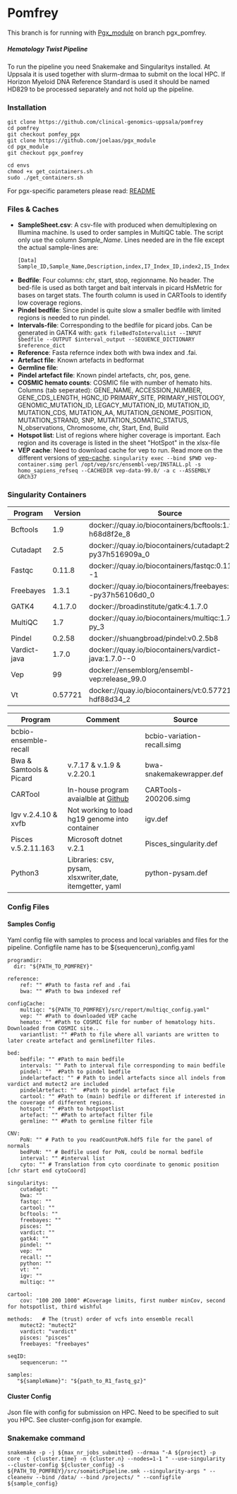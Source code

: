 # Pomfrey
This branch is for running with [Pgx_module](https://github.com/JoelAAs/pgx_module/tree/pgx_pomfrey) on branch pgx_pomfrey.
##### Hematology Twist Pipeline

To run the pipeline you need Snakemake and Singularitys installed. At Uppsala it is used together with slurm-drmaa to submit on the local HPC. If Horizon Myeloid DNA Reference Standard is used it should be named HD829 to be processed separately and not hold up the pipeline.


### Installation
```
git clone https://github.com/clinical-genomics-uppsala/pomfrey
cd pomfrey 
git checkout pomfey_pgx
git clone https://github.com/joelaas/pgx_module
cd pgx_module 
git checkout pgx_pomfrey

cd envs
chmod +x get_cointainers.sh
sudo ./get_containers.sh
```

For pgx-specific parameters please read: [README](https://github.com/JoelAAs/pgx_module/tree/pgx_pomfrey#readme)

### Files & Caches
- **SampleSheet.csv**: A csv-file with produced when demultiplexing on Illumina machine. Is used to order samples in MultiQC table. The script only use the column *Sample_Name*. Lines needed are in the file except the actual sample-lines are:
    ```sh
    [Data]
    Sample_ID,Sample_Name,Description,index,I7_Index_ID,index2,I5_Index_ID,Sample_Project
    ```
- **Bedfile**: Four columns: chr, start, stop, regionname. No header. The bed-file is used as both target and bait intervals in picard HsMetric for bases on target stats. The fourth column is used in CARTools to identify low coverage regions.
- **Pindel bedfile**: Since pindel is quite slow a smaller bedfile with limited regions is needed to run pindel.
- **Intervals-file**: Corresponding to the bedfile for picard jobs. Can be generated in GATK4 with:
    `gatk fileBedToIntervalList --INPUT $bedfile --OUTPUT $interval_output --SEQUENCE_DICTIONARY $reference_dict`
- **Reference**: Fasta refernce index both with bwa index and .fai.
- **Artefact file**: Known artefacts in bedformat
- **Germline file**:
- **Pindel artefact file**: Known pindel artefacts, chr, pos, gene.
- **COSMIC hemato counts**: COSMIC file with number of hemato hits. Columns (tab seperated): GENE_NAME, ACCESSION_NUMBER, GENE_CDS_LENGTH, HGNC_ID PRIMARY_SITE, PRIMARY_HISTOLOGY,  GENOMIC_MUTATION_ID, LEGACY_MUTATION_ID, MUTATION_ID, MUTATION_CDS, MUTATION_AA, MUTATION_GENOME_POSITION, MUTATION_STRAND, SNP, MUTATION_SOMATIC_STATUS, N_observations, Chromosome, chr, Start, End, Build
- **Hotspot list**: List of regions where higher coverage is important. Each region and its coverage is listed in the sheet "HotSpot" in the xlsx-file
- **VEP cache**: Need to download cache for vep to run. Read more on the different versions of [vep-cache](https://m.ensembl.org/info/docs/tools/vep/script/vep_cache.html).
    `singularity exec --bind $PWD vep-container.simg perl /opt/vep/src/ensembl-vep/INSTALL.pl -s homo_sapiens_refseq --CACHEDIR vep-data-99.0/ -a c --ASSEMBLY GRCh37`


### Singularity Containers
| Program | Version | Source |
| ------- | ------- | ------ |
| Bcftools |1.9 | docker://quay.io/biocontainers/bcftools:1.9--h68d8f2e_8	|
| Cutadapt | 2.5 |	docker://quay.io/biocontainers/cutadapt:2.5--py37h516909a_0 |
| Fastqc | 0.11.8 | docker://quay.io/biocontainers/fastqc:0.11.8--1	|
| Freebayes | 1.3.1 |docker://quay.io/biocontainers/freebayes:1.3.1--py37h56106d0_0 |
| GATK4 | 4.1.7.0 | docker://broadinstitute/gatk:4.1.7.0 |
| MultiQC| 1.7 |	docker://quay.io/biocontainers/multiqc:1.7--py_3	|
| Pindel | 0.2.58	| docker://shuangbroad/pindel:v0.2.5b8 |
| Vardict-java | 1.7.0 | docker://quay.io/biocontainers/vardict-java:1.7.0--0	|
| Vep | 99 |docker://ensemblorg/ensembl-vep:release_99.0	|
| Vt | 0.57721 | docker://quay.io/biocontainers/vt:0.57721--hdf88d34_2	|

|Program| Comment| Source|
| ----- | ------ | ----- |
| bcbio-ensemble-recall | |		bcbio-variation-recall.simg |
| Bwa & Samtools & Picard|  v.7.17 &  v.1.9 & v.2.20.1 | bwa-snakemakewrapper.def |
| CARTool |In-house program avaialble at [Github](https://github.com/anod6351/CARtool) | CARTools-200206.simg |
| Igv v.2.4.10 & xvfb | Not working to load hg19 genome into container | igv.def |
| Pisces v.5.2.11.163 |Microsoft dotnet v.2.1| Pisces_singularity.def	|
| Python3 | Libraries: csv, pysam, xlsxwriter,date, itemgetter, yaml|	python-pysam.def |

### Config Files
#### Samples Config
Yaml config file with samples to process and local variables and files for the pipeline. Configfile name has to be ${sequencerun}_config.yaml
```
programdir:
  dir: "${PATH_TO_POMFREY}"

reference:
    ref: "" #Path to fasta ref and .fai
    bwa: "" #Path to bwa indexed ref

configCache:
    multiqc: "${PATH_TO_POMFREY}/src/report/multiqc_config.yaml"
    vep: "" #Path to downloaded VEP cache
    hemato: "" #Path to COSMIC file for number of hematology hits. Downloaded from COSMIC site..
    variantlist: "" #Path to file where all variants are written to later create artefact and germlinefilter files.

bed:
    bedfile: "" #Path to main bedfile
    intervals: "" Path to interval file corresponding to main bedfile
    pindel: ""  #Path to pindel bedfile
    indelartefact: "" # Path to indel artefacts since all indels from vardict and mutect2 are included
    pindelArtefact: ""  #Path to pindel artefact file
    cartool: "" #Path to (main) bedfile or different if interested in the coverage of different regions.
    hotspot: "" #Path to hotpspotlist
    artefact: "" #Path to artefact filter file
    germline: "" #Path to germline filter file

CNV:
    PoN: "" # Path to you readCountPoN.hdf5 file for the panel of normals
    bedPoN: "" # Bedfile used for PoN, could be normal bedfile
    interval: "" #interval list
    cyto: "" # Translation from cyto coordinate to genomic position [chr start end cytoCoord]

singularitys:
    cutadapt: ""
    bwa: ""
    fastqc: ""
    cartool: ""
    bcftools: ""
    freebayes: ""
    pisces: ""
    vardict: ""
    gatk4: ""
    pindel: ""
    vep: ""
    recall: ""
    python: ""
    vt: ""
    igv: ""
    multiqc: ""

cartool:
    cov: "100 200 1000" #Coverage limits, first number minCov, second for hotspotlist, third wishful

methods:   # The (trust) order of vcfs into ensemble recall
    mutect2: "mutect2"
    vardict: "vardict"
    pisces: "pisces"
    freebayes: "freebayes"

seqID:
    sequencerun: ""  

samples:
   "${sampleName}": "${path_to_R1_fastq_gz}"

```

#### Cluster Config
Json file with config for submission on HPC. Need to be specified to suit you HPC. See cluster-config.json for example.
### Snakemake command
`
snakemake -p -j ${max_nr_jobs_submitted} --drmaa "-A ${project} -p core -t {cluster.time} -n {cluster.n} --nodes=1-1 " --use-singularity --cluster-config ${cluster_config} -s ${PATH_TO_POMFREY}/src/somaticPipeline.smk --singularity-args " --cleanenv --bind /data/ --bind /projects/ " --configfile ${sample_config}
`
